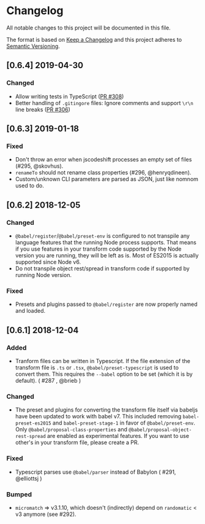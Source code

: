 # Changelog
All notable changes to this project will be documented in this file.

The format is based on [Keep a Changelog](https://keepachangelog.com/en/1.0.0/)
and this project adheres to [Semantic Versioning](https://semver.org/spec/v2.0.0.html).

## [0.6.4] 2019-04-30
### Changed
- Allow writing tests in TypeScript ([PR #308](https://github.com/facebook/jscodeshift/pull/308))
- Better handling of `.gitingore` files: Ignore comments and support `\r\n` line breaks ([PR #306](https://github.com/facebook/jscodeshift/pull/306))


## [0.6.3] 2019-01-18
### Fixed
- Don't throw an error when jscodeshift processes an empty set of files (#295, 
@skovhus).
- `renameTo` should not rename class properties (#296, @henryqdineen).
- Custom/unknown CLI parameters are parsed as JSON, just like nomnom used to 
do.


## [0.6.2] 2018-12-05
### Changed
- `@babel/register`/`@babel/preset-env` is configured to not transpile any 
language features that the running Node process supports. That means if you use 
features in your transform code supported by the Node version you are running, 
they will be left as is. Most of ES2015 is actually supported since Node v6.
- Do not transpile object rest/spread in transform code if supported by running 
Node version.

### Fixed
- Presets and plugins passed to `@babel/register` are now properly named and 
  loaded.


## [0.6.1] 2018-12-04
### Added
- Tranform files can be written in Typescript. If the file extension of the 
transform file is `.ts` or `.tsx`, `@babel/preset-typescript` is used to 
convert them. This requires the `--babel` option to be set (which it is by 
default). ( #287 , @brieb )

### Changed
- The preset and plugins for converting the transform file itself via babeljs 
have been updated to work with babel v7. This included removing 
`babel-preset-es2015` and `babel-preset-stage-1` in favor of 
`@babel/preset-env`. Only `@babel/proposal-class-properties` and 
`@babel/proposal-object-rest-spread` are enabled as experimental features. If 
you want to use other's in your transform file, please create a PR.

### Fixed
- Typescript parses use `@babel/parser` instead of Babylon ( #291, @elliottsj )

### Bumped
- `micromatch` => v3.1.10, which doesn't (indirectly) depend on `randomatic` < 
v3 anymore (see #292).
